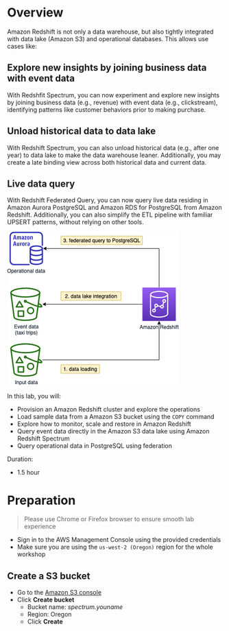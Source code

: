 # Overview

Amazon Redshift is not only a data warehouse, but also tightly integrated with data lake (Amazon S3) and operational databases. This allows use cases like:

## Explore new insights by joining business data with event data
With Redshfit Spectrum, you can now experiment and explore new insights by joining business data (e.g., revenue) with event data (e.g., clickstream), identifying patterns like customer behaviors prior to making purchase.

## Unload historical data to data lake
With Redshift Spectrum, you can also unload historical data (e.g., after one year) to data lake to make the data warehouse leaner. Additionally, you may create a late binding view across both historical data and current data.

## Live data query
With Redshift Federated Query, you can now query live data residing in Amazon Aurora PostgreSQL and Amazon RDS for PostgreSQL from Amazon Redshift. Additionally, you can also simplify the ETL pipeline with familiar UPSERT patterns, without relying on other tools.

![00_overview](images/00_overview.png)

In this lab, you will:
* Provision an Amazon Redshift cluster and explore the operations
* Load sample data from a Amazon S3 bucket using the `COPY` command
* Explore how to monitor, scale and restore in Amazon Redshift
* Query event data directly in the Amazon S3 data lake using Amazon Redshift Spectrum
* Query operational data in PostgreSQL using federation

Duration:
* 1.5 hour

# Preparation

> Please use Chrome or Firefox browser to ensure smooth lab experience

* Sign in to the AWS Management Console using the provided credentials
* Make sure you are using the `us-west-2 (Oregon)` region for the whole workshop

## Create a S3 bucket

* Go to the [Amazon S3 console](https://s3.console.aws.amazon.com/s3/home)
* Click **Create bucket**
  * Bucket name: *spectrum.youname*
  * Region: Oregon
  * Click **Create**